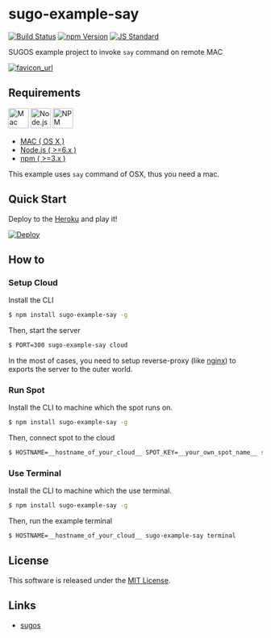 sugo-example-say
==========

<!---
This file is generated by ape-tmpl. Do not update manually.
--->

<!-- Badge Start -->
<a name="badges"></a>

[![Build Status][bd_travis_com_shield_url]][bd_travis_com_url]
[![npm Version][bd_npm_shield_url]][bd_npm_url]
[![JS Standard][bd_standard_shield_url]][bd_standard_url]

[bd_repo_url]: https://github.com/realglobe-Inc/sugo-example-say
[bd_travis_url]: http://travis-ci.org/realglobe-Inc/sugo-example-say
[bd_travis_shield_url]: http://img.shields.io/travis/realglobe-Inc/sugo-example-say.svg?style=flat
[bd_travis_com_url]: http://travis-ci.com/realglobe-Inc/sugo-example-say
[bd_travis_com_shield_url]: https://api.travis-ci.com/realglobe-Inc/sugo-example-say.svg?token=aeFzCpBZebyaRijpCFmm
[bd_license_url]: https://github.com/realglobe-Inc/sugo-example-say/blob/master/LICENSE
[bd_codeclimate_url]: http://codeclimate.com/github/realglobe-Inc/sugo-example-say
[bd_codeclimate_shield_url]: http://img.shields.io/codeclimate/github/realglobe-Inc/sugo-example-say.svg?style=flat
[bd_codeclimate_coverage_shield_url]: http://img.shields.io/codeclimate/coverage/github/realglobe-Inc/sugo-example-say.svg?style=flat
[bd_gemnasium_url]: https://gemnasium.com/realglobe-Inc/sugo-example-say
[bd_gemnasium_shield_url]: https://gemnasium.com/realglobe-Inc/sugo-example-say.svg
[bd_npm_url]: http://www.npmjs.org/package/sugo-example-say
[bd_npm_shield_url]: http://img.shields.io/npm/v/sugo-example-say.svg?style=flat
[bd_standard_url]: http://standardjs.com/
[bd_standard_shield_url]: https://img.shields.io/badge/code%20style-standard-brightgreen.svg

<!-- Badge End -->


<!-- Description Start -->
<a name="description"></a>

SUGOS example project to invoke `say` command on remote MAC

<!-- Description End -->


<!-- Overview Start -->
<a name="overview"></a>


[![favicon_url]][app_url]

[app_url]: http://sugo-example-say.herokuapp.com
[favicon_url]: http://realglobe-inc.github.io/sugo-example-say/images/favicon.png


<!-- Overview End -->


<!-- Sections Start -->
<a name="sections"></a>

<!-- Section from "doc/guides/00.Requirements.md.hbs" Start -->

<a name="section-doc-guides-00-requirements-md"></a>
Requirements
-----
<a href="http://www.apple.com/mac/">
  <img src="https://realglobe-inc.github.io/sugos-assets/images/mac-banner.svg"
       alt="Mac"
       height="40"
       style="height:40px"
  /></a>
<a href="https://nodejs.org">
  <img src="https://realglobe-inc.github.io/sugos-assets/images/nodejs-banner.png"
       alt="Node.js"
       height="40"
       style="height:40px"
  /></a>
<a href="https://docs.npmjs.com/">
  <img src="https://realglobe-inc.github.io/sugos-assets/images/npm-banner.png"
       alt="NPM"
       height="40"
       style="height:40px"
  /></a>

+ [MAC ( OS X )][mac_url]
+ [Node.js ( >=6.x )][node_download_url]
+ [npm ( >=3.x )][npm_url]

This example uses `say` command of OSX, thus you need a mac.

[mac_url]: http://www.apple.com/mac/
[node_download_url]: https://nodejs.org/en/download/
[npm_url]: https://docs.npmjs.com/



<!-- Section from "doc/guides/00.Requirements.md.hbs" End -->

<!-- Section from "doc/guides/01.Quick Start.md.hbs" Start -->

<a name="section-doc-guides-01-quick-start-md"></a>
Quick Start
-----

Deploy to the [Heroku][heroku_url] and play it!

[![Deploy](https://www.herokucdn.com/deploy/button.svg)][heroku_deploy_url]

[heroku_url]: https://www.heroku.com/
[heroku_deploy_url]: https://heroku.com/deploy?template=https://github.com/realglobe-Inc/sugo-example-say/tree/heroku


<!-- Section from "doc/guides/01.Quick Start.md.hbs" End -->

<!-- Section from "doc/guides/10.How to.md.hbs" Start -->

<a name="section-doc-guides-10-how-to-md"></a>
How to
-------

<!-- Section from "doc/guides/10.How to.md.hbs" End -->

<!-- Section from "doc/guides/11.Setup Cloud.md.hbs" Start -->

<a name="section-doc-guides-11-setup-cloud-md"></a>
### Setup Cloud

Install the CLI

```bash
$ npm install sugo-example-say -g
```

Then, start the server

```bash
$ PORT=300 sugo-example-say cloud
```

In the most of cases, you need to setup reverse-proxy (like [nginx][nginx_url]) to exports the server to the outer world.

[nginx_url]: https://www.nginx.com/


<!-- Section from "doc/guides/11.Setup Cloud.md.hbs" End -->

<!-- Section from "doc/guides/12.Run Spot.md.hbs" Start -->

<a name="section-doc-guides-12-run-spot-md"></a>
### Run Spot


Install the CLI to machine which the spot runs on. 

```bash
$ npm install sugo-example-say -g
```

Then, connect spot to the cloud

```bash
$ HOSTNAME=__hostname_of_your_cloud__ SPOT_KEY=__your_own_spot_name__ sugo-example-say spot
```


<!-- Section from "doc/guides/12.Run Spot.md.hbs" End -->

<!-- Section from "doc/guides/13.Use Terminal.md.hbs" Start -->

<a name="section-doc-guides-13-use-terminal-md"></a>
### Use Terminal


Install the CLI to machine which the use terminal.

```bash
$ npm install sugo-example-say -g
```

Then, run the example terminal

```bash
$ HOSTNAME=__hostname_of_your_cloud__ sugo-example-say terminal
```

<!-- Section from "doc/guides/13.Use Terminal.md.hbs" End -->


<!-- Sections Start -->


<!-- LICENSE Start -->
<a name="license"></a>

License
-------
This software is released under the [MIT License](https://github.com/realglobe-Inc/sugo-example-say/blob/master/LICENSE).

<!-- LICENSE End -->


<!-- Links Start -->
<a name="links"></a>

Links
------

+ [sugos][sugos_url]

[sugos_url]: https://github.com/realglobe-Inc/sugos

<!-- Links End -->
